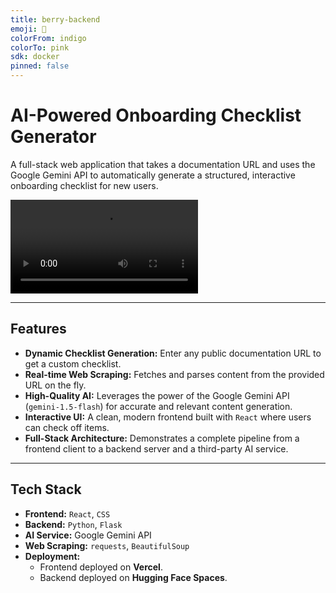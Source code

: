 ```yaml
---
title: berry-backend
emoji: 🧠
colorFrom: indigo
colorTo: pink
sdk: docker
pinned: false
---
```


# AI-Powered Onboarding Checklist Generator

A full-stack web application that takes a documentation URL and uses the Google Gemini API to automatically generate a structured, interactive onboarding checklist for new users.

<video controls src="demo.mp4" title="Title"></video>

---

## Features

* **Dynamic Checklist Generation:** Enter any public documentation URL to get a custom checklist.
* **Real-time Web Scraping:** Fetches and parses content from the provided URL on the fly.
* **High-Quality AI:** Leverages the power of the Google Gemini API (`gemini-1.5-flash`) for accurate and relevant content generation.
* **Interactive UI:** A clean, modern frontend built with `React` where users can check off items.
* **Full-Stack Architecture:** Demonstrates a complete pipeline from a frontend client to a backend server and a third-party AI service.

---

## Tech Stack

* **Frontend:** `React`, `CSS`
* **Backend:** `Python`, `Flask`
* **AI Service:** Google Gemini API
* **Web Scraping:** `requests`, `BeautifulSoup`
* **Deployment:**
    * Frontend deployed on **Vercel**.
    * Backend deployed on **Hugging Face Spaces**.

